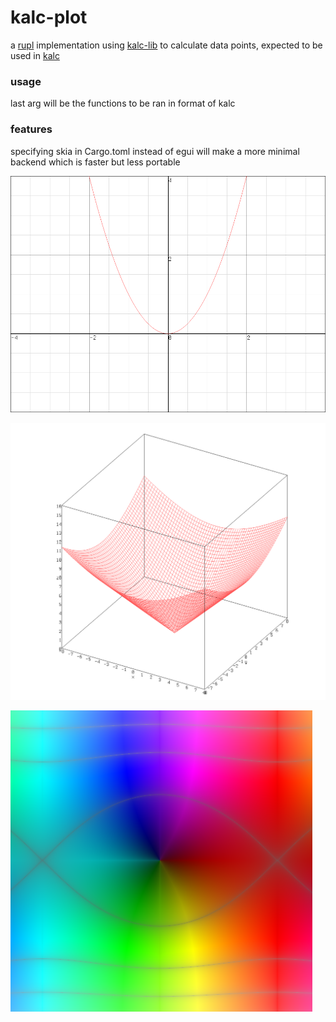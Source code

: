 # kalc-plot

a [rupl](https://github.com/bgkillas/kalc-plot) implementation using
[kalc-lib](https://github.com/bgkillas/kalc-lib) to calculate data points, expected to be used in
[kalc](https://github.com/bgkillas/kalc)

### usage
last arg will be the functions to be ran in format of kalc

### features
specifying skia in Cargo.toml instead of egui
will make a more minimal backend which is faster but less portable

![img.png](2d.png)

![img.png](3d.png)

![img.png](dc.png)